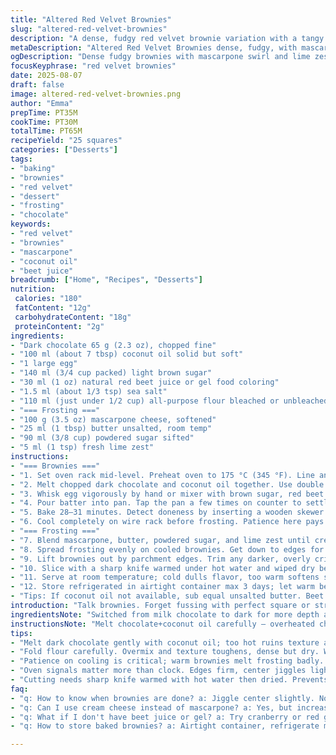 ```yaml
---
title: "Altered Red Velvet Brownies"
slug: "altered-red-velvet-brownies"
description: "A dense, fudgy red velvet brownie variation with a tangy mascarpone swirl. Combines bittersweet dark chocolate and coconut oil for a subtle depth. Includes adjustments in sugar and flour, plus a twist with lime zest in frosting. Texture cues stressed over clock watching. Tips on meltdown chocolate, color balance, and slicing after chilling. Notes on substitutions for cream cheese and common pitfalls in baking and glazing outlined."
metaDescription: "Altered Red Velvet Brownies dense, fudgy, with mascarpone swirl, coconut oil richness, and lime zest twist. Moist texture cues guide bake time and slicing."
ogDescription: "Dense fudgy brownies with mascarpone swirl and lime zest. Watch texture, aroma cues, chill fully before slicing. Coconut oil swap and beet juice color tips inside."
focusKeyphrase: "red velvet brownies"
date: 2025-08-07
draft: false
image: altered-red-velvet-brownies.png
author: "Emma"
prepTime: PT35M
cookTime: PT30M
totalTime: PT65M
recipeYield: "25 squares"
categories: ["Desserts"]
tags:
- "baking"
- "brownies"
- "red velvet"
- "dessert"
- "frosting"
- "chocolate"
keywords:
- "red velvet"
- "brownies"
- "mascarpone"
- "coconut oil"
- "beet juice"
breadcrumb: ["Home", "Recipes", "Desserts"]
nutrition: 
 calories: "180"
 fatContent: "12g"
 carbohydrateContent: "18g"
 proteinContent: "2g"
ingredients:
- "Dark chocolate 65 g (2.3 oz), chopped fine"
- "100 ml (about 7 tbsp) coconut oil solid but soft"
- "1 large egg"
- "140 ml (3/4 cup packed) light brown sugar"
- "30 ml (1 oz) natural red beet juice or gel food coloring"
- "1.5 ml (about 1/3 tsp) sea salt"
- "110 ml (just under 1/2 cup) all-purpose flour bleached or unbleached"
- "=== Frosting ==="
- "100 g (3.5 oz) mascarpone cheese, softened"
- "25 ml (1 tbsp) butter unsalted, room temp"
- "90 ml (3/8 cup) powdered sugar sifted"
- "5 ml (1 tsp) fresh lime zest"
instructions:
- "=== Brownies ==="
- "1. Set oven rack mid-level. Preheat oven to 175 °C (345 °F). Line an 8x8-inch (20 cm) pan with parchment paper, letting edges overhang. Grease paper edges lightly."
- "2. Melt chopped dark chocolate and coconut oil together. Use double boiler or microwave bursts of 20 seconds. Stir gently, let cool until just warm to touch, thick but pourable. Overheating kills the texture."
- "3. Whisk egg vigorously by hand or mixer with brown sugar, red beet juice, and salt until glossy, no gritty sugar bits felt; about 2 min. Fold in chocolate mixture carefully. Finally, fold in flour until barely combined; overmix toughens brownies."
- "4. Pour batter into pan. Tap the pan a few times on counter to settle air bubbles. Look for a batter surface that glistens and ribbons softly when tilted."
- "5. Bake 28–31 minutes. Detect doneness by inserting a wooden skewer: a few moist crumbs sticking is what you want, never fully clean. Edges firm but center still with slight jiggle when nudged. Brownie should smell rich, chocolatey, no raw egg scent lingering."
- "6. Cool completely on wire rack before frosting. Patience here pays off – try not to rush or glaze melts wrong."
- "=== Frosting ==="
- "7. Blend mascarpone, butter, powdered sugar, and lime zest until creamy and smooth. Use a whisk or paddle mixer. Cold ingredients resist mixing; soften just enough or you get clumps."
- "8. Spread frosting evenly on cooled brownies. Get down to edges for uniform texture. Chill frosted brownies at least 90 minutes; this firms the topping for clean slicing."
- "9. Lift brownies out by parchment edges. Trim any darker, overly crisp edges first – those can ruin the delicate balance in each bite."
- "10. Slice with a sharp knife warmed under hot water and wiped dry between cuts. Makes cutting neat, avoids dragging frosting."
- "11. Serve at room temperature; cold dulls flavor, too warm softens structure."
- "12. Store refrigerated in airtight container max 3 days; let warm before serving again."
- "Tips: If coconut oil not available, sub equal unsalted butter. Beet juice for natural red tint; if unavailable, try red grape juice concentrate or skip—color changes but flavor intact. Mascarpone adds a subtle tang, but cream cheese can substitute with slight increase in powdered sugar. Watch for overbaking which dries edges; underbaking leads to gummy center. Precise timing less critical than cues: gentle wobble and moist crumbs on skewer."
introduction: "Talk brownies. Forget fussing with perfect square or strict measuring. Dark chocolate melts with coconut oil, silky and aromatic. Beet juice adds earthiness and vibrant red – not just dye like usual. Folding flour in, not beating – stop before batter fights back. Oven sounds change when edges firm, middle jiggles slightly. You smell it before you see it, that bittersweet cocoa hit with a hint of sweet-tang. Mask all that in mascarpone frosting kissed by lime zest to cut richness. Chill, then slice carefully. Natural cracks tell story. I’ve seen too many crumble with overbaking and cry with messy glazing. Patience, feel the textures, smell, sight — these tell you when it’s right. Tried with butter first, but coconut oil’s subtle notes; worth the switch. Life’s too short for dry brownies."
ingredientsNote: "Switched from milk chocolate to dark for more depth and less sweetness, cutting 10% sugar to balance. Coconut oil for smoother mouthfeel and subtle fragrance instead of all butter, but room temp butter fits fine. Beet juice is an earthy, natural red that'll stain but won't overpower – viable alternative to food coloring gels or powders. Flour reduced slightly to prevent toughness; this batter remains moist yet holds shape. Mascarpone in frosting cuts through richness, adds creamy tang; cream cheese can replace but adjust sugar to compensate tartness. Lime zest adds a fresh zing, brightens flavor – optional but recommended for a twist on traditional. Powdered sugar sifted to avoid lumps in frosting. Using parchment essential; no sticking or cleanup nightmares. If no beet juice, try cranberry concentrate; color varies but acidity similar."
instructionsNote: "Melt chocolate+coconut oil carefully – overheated chocolate can seize or taste burnt, low heat best. Cooling melted mixture before adding avoids cooking egg in next step. Whisk egg mixture until glossiness, sign sugar is dissolved. Folding flour gently keeps crumb tender. Bake timing less exact, trust skewer test: moist crumbs cling, no wet batter. Letting brownies cool fully before frosting critical; warm brownies melt frosting, cause sliding and mess. Frosting creamy, no lumps: room temp ingredients blend smooth. Chill frosted squares long enough to firm for neat slicing. Hot knife dips between cuts prevent sticky mess. Trimming edges removes dry, overbaked harsh parts. Refrigerate leftovers tightly wrapped to retain moisture; bring back to room temp before eating for best texture and flavor. Practice patience. Geometry and timing trumped by tactile and visual clues throughout process."
tips:
- "Melt dark chocolate gently with coconut oil; too hot ruins texture and bitterness rises. Use double boiler or short microwave bursts, stirring between. Let cool to warm, no hotter. Adds subtle fragrance and prevents seizing. Overheat means grainy or burnt flavor."
- "Fold flour carefully. Overmix and texture toughens, dense but dry. Watch batter ribbon softly when pouring, surface should gleam without lumps or dry spots. Folding keeps crumb tender and moist. Red velvet hue depends on beet juice quality; gel can clog folds, juice dilutes batter slightly."
- "Patience on cooling is critical; warm brownies melt frosting badly. Chill at least 90 minutes for firm topping. Spread frosting evenly reaching edges so no bare spots dry out. Use cold ingredients for frosting but soften slightly or mixing becomes clumpy. Paddle mixer or whisk works best."
- "Oven signals matter more than clock. Edges firm, center jiggles lightly when nudged. Skewer test essential: some moist crumbs stuck preferred – fully clean means dryness. Aroma rich chocolate, no raw egg hints. Bake 28 to 31 min adjusting for oven variance. Trimming edges before slicing removes bitter, drier parts."
- "Cutting needs sharp knife warmed with hot water then dried. Prevents dragging frosting and smears. Lift brownies by parchment edges out of pan. If coconut oil unavailable, swap unsalted butter same amount; changes mouthfeel and aroma but close. Beet juice replace with cranberry concentrate or red grape concentrate changing red intensity."
faq:
- "q: How to know when brownies are done? a: Jiggle center slightly. Not watery but not stiff either. Insert skewer, crumbs clinging but no wet batter. Smell chocolate; no raw eggs. Edges pull slightly from pan. Visual cues matter more than exact minutes."
- "q: Can I use cream cheese instead of mascarpone? a: Yes, but increase powdered sugar a bit to reduce tang. Texture slightly denser, frosting less silky. Chill longer to firm. Butter same, lime zest still recommended for freshness."
- "q: What if I don't have beet juice or gel? a: Try cranberry or red grape concentrate. Color shifts, less vibrant but still reddish tint. Powdered or gel food coloring works too but may alter moisture slightly. Skip altogether if needed; fudge still good but less red."
- "q: How to store baked brownies? a: Airtight container, refrigerate max 3 days. Bring to room temp before serving to regain texture and flavor. Freeze option if longer storage; wrap tightly, thaw overnight in fridge then warm slightly before eating."

---
```

